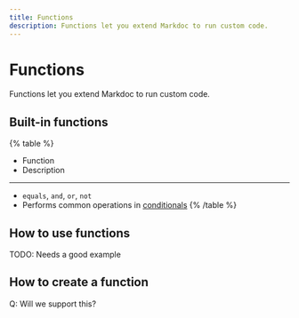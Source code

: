 ```yaml
---
title: Functions
description: Functions let you extend Markdoc to run custom code.
---
```


# Functions

Functions let you extend Markdoc to run custom code. 

## Built-in functions

{% table %}
* Function
* Description
---
* `equals`, `and`, `or`, `not`
* Performs common operations in [conditionals]()
{% /table %}

## How to use functions

TODO: Needs a good example

## How to create a function

Q: Will we support this?

